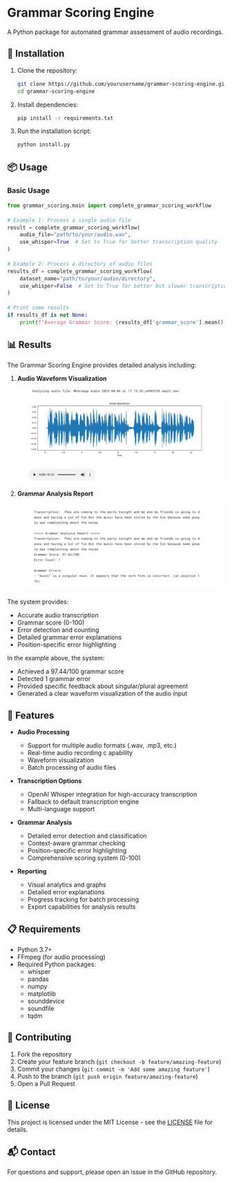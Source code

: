 # Grammar Scoring Engine

A Python package for automated grammar assessment of audio recordings.

## 🚀 Installation

1. Clone the repository:
   ```bash
   git clone https://github.com/yourusername/grammar-scoring-engine.git
   cd grammar-scoring-engine
   ```

2. Install dependencies:
   ```bash
   pip install -r requirements.txt
   ```

3. Run the installation script:
   ```bash
   python install.py
   ```

## 📦 Usage

### Basic Usage

```python
from grammar_scoring.main import complete_grammar_scoring_workflow

# Example 1: Process a single audio file
result = complete_grammar_scoring_workflow(
    audio_file="path/to/your/audio.wav",
    use_whisper=True  # Set to True for better transcription quality
)

# Example 2: Process a directory of audio files
results_df = complete_grammar_scoring_workflow(
    dataset_name="path/to/your/audio/directory",
    use_whisper=False  # Set to True for better but slower transcription
)

# Print some results
if results_df is not None:
    print(f"Average Grammar Score: {results_df['grammar_score'].mean():.2f}/100")
```

## 📊 Results

The Grammar Scoring Engine provides detailed analysis including:

1. **Audio Waveform Visualization**
   
   ![Audio Waveform Analysis](result/photo1.jpeg)

2. **Grammar Analysis Report**
   
   ![Grammar Analysis Results](result/photo2.jpeg)

The system provides:
- Accurate audio transcription
- Grammar score (0-100)
- Error detection and counting
- Detailed grammar error explanations
- Position-specific error highlighting

In the example above, the system:
- Achieved a 97.44/100 grammar score
- Detected 1 grammar error
- Provided specific feedback about singular/plural agreement
- Generated a clear waveform visualization of the audio input

## 🔧 Features

- **Audio Processing**
  - Support for multiple audio formats (.wav, .mp3, etc.)
  - Real-time audio recording c apability
  - Waveform visualization
  - Batch processing of audio files

- **Transcription Options**
  - OpenAI Whisper integration for high-accuracy transcription
  - Fallback to default transcription engine
  - Multi-language support

- **Grammar Analysis**
  - Detailed error detection and classification
  - Context-aware grammar checking
  - Position-specific error highlighting
  - Comprehensive scoring system (0-100)

- **Reporting**
  - Visual analytics and graphs
  - Detailed error explanations
  - Progress tracking for batch processing
  - Export capabilities for analysis results

## 📋 Requirements

- Python 3.7+
- FFmpeg (for audio processing)
- Required Python packages:
  - whisper
  - pandas
  - numpy
  - matplotlib
  - sounddevice
  - soundfile
  - tqdm

## 🤝 Contributing

1. Fork the repository
2. Create your feature branch (`git checkout -b feature/amazing-feature`)
3. Commit your changes (`git commit -m 'Add some amazing feature'`)
4. Push to the branch (`git push origin feature/amazing-feature`)
5. Open a Pull Request

## 📝 License

This project is licensed under the MIT License - see the [LICENSE](LICENSE) file for details.

## 📬 Contact

For questions and support, please open an issue in the GitHub repository.

